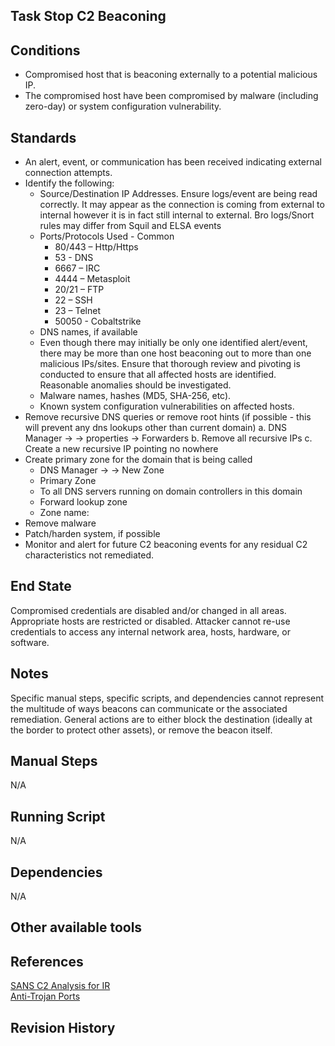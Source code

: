 ## Task Stop C2 Beaconing  


## Conditions  
* Compromised host that is beaconing externally to a potential malicious IP.  
* The compromised host have been compromised by malware (including zero-day) or system configuration vulnerability.  


## Standards  
* An alert, event, or communication has been received indicating external connection attempts.  
* Identify the following:  
	* Source/Destination IP Addresses. Ensure logs/event are being read correctly. It may appear as the connection is coming from external to internal however it is in fact still internal to external. Bro logs/Snort rules may differ from Squil and ELSA events  
	* Ports/Protocols Used - Common  
		* 80/443 – Http/Https  
		* 53 - DNS  
		* 6667 – IRC  
		* 4444 – Metasploit  
		* 20/21 – FTP  
		* 22 – SSH  
		* 23 – Telnet  
		* 50050 - Cobaltstrike  
	* DNS names, if available  
	* Even though there may initially be only one identified alert/event, there may be more than one host beaconing out to more than one malicious IPs/sites. Ensure that thorough review and pivoting is conducted to ensure that all affected hosts are identified. Reasonable anomalies should be investigated.  
	* Malware names, hashes (MD5, SHA-256, etc).  
	* Known system configuration vulnerabilities on affected hosts.  
* Remove recursive DNS queries or remove root hints (if possible - this will prevent any dns lookups other than current domain) a. DNS Manager -> <Server Name> -> properties -> Forwarders b. Remove all recursive IPs c. Create a new recursive IP pointing no nowhere  
* Create primary zone for the domain that is being called  
	* DNS Manager -> <Server Name> -> New Zone  
	* Primary Zone  
	* To all DNS servers running on domain controllers in this domain  
	* Forward lookup zone  
	* Zone name: <name of zone>  
* Remove malware  
* Patch/harden system, if possible  
* Monitor and alert for future C2 beaconing events for any residual C2 characteristics not remediated.  


## End State  
Compromised credentials are disabled and/or changed in all areas. Appropriate hosts are restricted or disabled. Attacker cannot re-use credentials to access any internal network area, hosts, hardware, or software.  


## Notes  
Specific manual steps, specific scripts, and dependencies cannot represent the multitude of ways beacons can communicate or the associated remediation. General actions are to either block the destination (ideally at the border to protect other assets), or remove the beacon itself.  


## Manual Steps  
N/A  


## Running Script  
N/A  


## Dependencies  
N/A  


## Other available tools  


## References  
[SANS C2 Analysis for IR](https://digital-forensics.sans.org/blog/2014/03/31/the-importance-of-command-and-control-analysis-for-incident-response/)  
[Anti-Trojan Ports](http://www.anti-trojan.org/port_opened.html)  


## Revision History  
